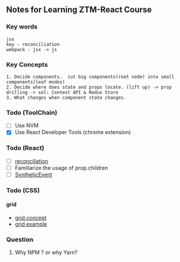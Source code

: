 ## Notes for Learning ZTM-React Course  

### Key words  

```
jsx
key - reconciliation  
webpack - jsx -> js
```

### Key Concepts  
```
1. Decide components.  cut big components(root node) into small components(leaf modes)  
2. Decide where does state and props locate. (lift up) -> prop drilling -> sol: Context API & Redux Store
3. What changes when component state changes.
```


### Todo (ToolChain)   
- [ ] Use NVM
- [x] Use React Developer Tools (chrome extension)
### Todo (React)  
- [ ] [reconciliation](https://reactjs.org/docs/reconciliation.html#recursing-on-children) 
- [ ] Familiarize the usage of prop.children 
- [ ] [SyntheticEvent](https://reactjs.org/docs/events.html)

### Todo (CSS)  

#### grid
- [grid concept](https://css-tricks.com/snippets/css/complete-guide-grid/)  
- [grid example](https://gridbyexample.com/what/)

### Question  

1. Why NPM ? or why Yarn?  

